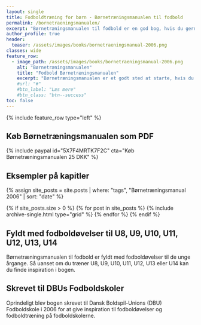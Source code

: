 ```yaml
---
layout: single
title: Fodboldtræning for børn - Børnetræningsmanualen til fodbold
permalink: /bornetraeningsmanualen/
excerpt: "Børnetræningsmanualen til fodbold er en god bog, hvis du gerne vil i gang med at træne børn - U8, U9, U10, U11, U12, U13 og U14."
author_profile: true
header:
  teaser: /assets/images/books/bornetraeningsmanual-2006.png
classes: wide
feature_row:
  - image_path: /assets/images/books/bornetraeningsmanual-2006.png
    alt: "Børnetræningsmanualen"
    title: "Fodbold Børnetræningsmanualen"
    excerpt: "Børnetræningsmanualen er et godt sted at starte, hvis du vil have nogle gode grundlæggende fodboldøvelser til din fodboldtræning for børn mellem 6-14 år."
    #url: "#"
    #btn_label: "Læs mere"
    #btn_class: "btn--success"
toc: false
---
```


{% include feature_row type="left" %}

## Køb Børnetræningsmanualen som PDF

{% include paypal id="5X7F4MRTK7F2C" cta="Køb Børnetræningsmanualen 25 DKK" %}

## Eksempler på kapitler

{% assign site_posts = site.posts | where: "tags", "Børnetræningsmanual 2006" | sort: "date" %}

<div class="grid__wrapper">
{% if site_posts.size > 0 %}
  {% for post in site_posts %}
    {% include archive-single.html type="grid" %}
  {% endfor %}
{% endif %}
</div>

## Fyldt med fodboldøvelser til U8, U9, U10, U11, U12, U13, U14

Børnetræningsmanualen til fodbold er fyldt med fodboldøvelser til de unge årgange. Så uanset om du træner U8, U9, U10, U11, U12, U13 eller U14 kan du finde inspiration i bogen.

## Skrevet til DBUs Fodboldskoler

Oprindeligt blev bogen skrevet til Dansk Boldspil-Unions (DBU) Fodboldskole i 2006 for at give inspiration til fodboldøvelser og fodboldtræning på fodboldskolerne.
